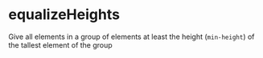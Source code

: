 # equalizeHeights
Give all elements in a group of elements at least the height (`min-height`) of the tallest element of the group

